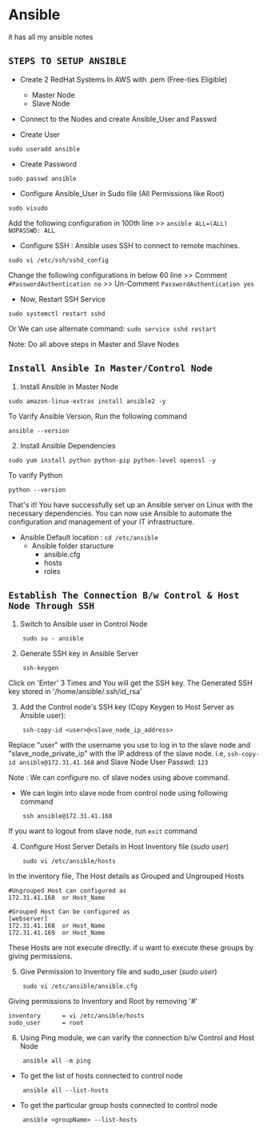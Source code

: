 # Ansible
it has all my ansible notes 

## ``STEPS TO SETUP ANSIBLE`` 

* Create 2 RedHat Systems In AWS with .pem  (Free-ties Eligible)
    - Master Node 
    - Slave Node
* Connect to the Nodes and create Ansible_User and Passwd

* Create User 
```
sudo useradd ansible
```
* Create Password 
```
sudo passwd ansible 
```
* Configure Ansible_User in Sudo file (All Permissions like Root)
```
sudo visudo 
```
Add the following configuration in 100th line
    >> ```ansible ALL=(ALL) NOPASSWD: ALL```   

* Configure SSH : Ansible uses SSH to connect to remote machines.
```
sudo vi /etc/ssh/sshd_config
```
Change the following configurations in below 60 line
    >> Comment  ``` #PasswordAuthentication no ```
	>> Un-Comment  ``` PasswordAuthentication yes ```

* Now, Restart SSH Service
```
sudo systemctl restart sshd 
```
Or We can use alternate command: ``sudo service sshd restart``

Note: Do all above steps in Master and Slave Nodes

## `` Install Ansible In Master/Control Node ``


1. Install Ansible in Master Node
```
sudo amazon-linux-extras install ansible2 -y
```
To Varify Ansible Version, Run the following command
``` 
ansible --version 
```

2. Install Ansible Dependencies
```
sudo yum install python python-pip python-level openssl -y
```
To varify Python 
```
python --version
```
That's it! You have successfully set up an Ansible server on Linux with the necessary dependencies. You can now use Ansible to automate the configuration and management of your IT infrastructure.

* Ansible Default location : ``cd /etc/ansible``
    * Ansible folder staructure 
        * ansible.cfg 
        * hosts
        * roles

## ``Establish The Connection B/w Control & Host Node Through SSH ``

1. Switch to Ansible user in Control Node
```
    sudo su - ansible
```
2. Generate SSH key in Ansible Server
```
    ssh-keygen
```
Click on 'Enter' 3 Times and You will get the SSH key. The Generated SSH key stored in '/home/ansible/.ssh/id_rsa'

3. Add the Control node's SSH key (Copy Keygen to Host Server as Ansible user):
```
    ssh-copy-id <user>@<slave_node_ip_address>
```
Replace "user" with the username you use to log in to the slave node and "slave_node_private_ip" with the IP address of the slave node.
i.e, ``` ssh-copy-id ansible@172.31.41.168 ``` and Slave Node User Passwd: ``123``

Note : We can configure no. of slave nodes using above command.

* We can login into slave node from control node using following command 
```
    ssh ansible@172.31.41.168
```
If you want to logout from slave node, run `` exit `` command 

4. Configure Host Server Details in Host Inventory file (*sudo user*)  
```
    sudo vi /etc/ansible/hosts
```
In the inventory file, The Host details as Grouped and Ungrouped Hosts

    #Ungrouped Host can configured as 
    172.31.41.168  or Host_Name

    #Grouped Host Can be configured as 
    [webserver]
    172.31.41.168  or Host_Name
    172.31.41.169  or Host_Name

These Hosts are not execute directly. if u want to execute these groups by giving permissions.

5. Give Permission to Inventory file and sudo_user (*sudo user*)
```
    sudo vi /etc/ansible/ansible.cfg
```
Giving permissions to Inventory and Root by removing '#'

    inventory      = vi /etc/ansible/hosts   
    sudo_user      = root

6. Using Ping module, we can varify the connection b/w Control and Host Node
```
    ansible all -m ping
```
* To get the list of hosts connected to control node
```
    ansible all --list-hosts
``` 
* To get the particular group hosts connected to control node
```
    ansible <groupName> --list-hosts
```
